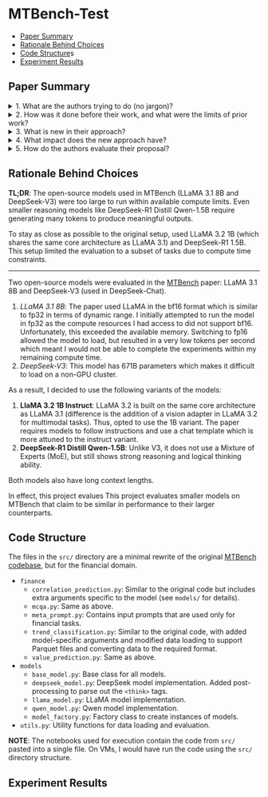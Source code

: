 # MTBench-Test

- [Paper Summary](#paper-summary)
- [Rationale Behind Choices](#rationale-behind-choices)
- [Code Structure](#code-structure)s
- [Experiment Results](#experiment-results)


## Paper Summary

<details>
    <summary>1. What are the authors trying to do (no jargon)?</summary>
    A: The authors created a new test suite to benchmark how LLMs understand and reason when given both time‑series data (like stock prices or temperature readings) and the corresponding textual reports (financial news or weather summaries). They want to see if models can answer questions by jointly looking at numbers and words, rather than treating each separately. This is important as real-world events in text can influence these numerical trends and vice versa.
</details>

<details>
    <summary>2. How was it done before their work, and what were the limits of prior work?</summary>
    A: 
    <ul>
        <li>Many benchmarks focused only on numerical forecasting but ignored any accompanying text.</li>
        <li>Other datasets (e.g. FinanceBench, FinDABench) tested models on textual financial questions or news summarization without using the underlying numerical data.</li>
        <li> A few multimodal efforts paired text and numbers (e.g. Time‑MMD, ForecastBench), but they either had very limited time‑series length, few data points, or were designed only for simple forecasting, not deeperreasoning tasks like causal inference or QA.</li>
        <li>Existing benchmarks typically fixed the time‑series window and task complexity.</li>
    </ul>

</details>

<details>
    <summary>3. What is new in their approach?</summary>
    A: MTBench introduces a novel approach by comprising paired time-series and textual data across financial and weather domains:
    <ul>
        <li>Financial: Scraping over 200,000 financial news articles, curating a subset of 20,000 articles paired with corresponding stock price movements.</li>
        <li>Weather: Using data from 50 US airports, with historical temperature records from 2003-2020 from the GHCN-H dataset, aligned with the Storm Events Database.</li>
    </ul>
    Beyond forecasting, it introduces semantic trend analysis, technical indicator prediction (e.g. MACD values), and news‑driven QA. The temporal granularity varies, with short-term (1-day) and long-term (7-day) intervals.

</details>

<details>
    <summary>4. What impact does the new approach have?</summary>
    A: The paper suggests that suggests current AI models perform better when using both text and time-series data together. However, they face challenges such as struggling with long-term temporal dependencies, causal reasoning, and always assuming a mildly positive correlation between text and time-series data.  
</details>

<details>
    <summary>5. How do the authors evaluate their proposal? 
</summary>
    A: The authors run a suite of off-the-shelf LLMs measuring:
    <ul>
        <li><i>Forecasting</i>: MAE and MAPE of predicted vs. actual time‑series values, comparing TS‑only vs. TS + Text inputs.</li>
        <li><i>Trend Prediction</i>: Accuracy in assigning correct trend bins (e.g., "–2 % to +2 %"), comparing TS-only vs. TS + Text inputs.</li>
        <li><i>Techincal Indicator Prediction</i>: MSE of predicted vs. actual technical metrics like MACD, comparing TS-only vs. TS + Text inputs.</li>
        <li><i>News-driven QA</i>: Multiple‑choice accuracy and correlation prediction scores on questions that require linking textual claims to numeric evidence.</li>
    </ul>


</details>


## Rationale Behind Choices

**TL;DR**: The open-source models used in MTBench (LLaMA 3.1 8B and DeepSeek-V3) were too large to run within available compute limits.  Even smaller reasoning models like DeepSeek-R1 Distill Qwen-1.5B require generating many tokens to produce meaningful outputs. 

To stay as close as possible to the original setup, used LLaMA 3.2 1B (which shares the same core architecture as LLaMA 3.1) and DeepSeek-R1 1.5B. This setup limited the evaluation to a subset of tasks due to compute time constraints.

---

Two open-source models were evaluated in the [MTBench](https://arxiv.org/pdf/2503.16858) paper: LLaMA 3.1 8B and DeepSeek-V3 (used in DeepSeek-Chat).
1. _LLaMA 3.1 8B_: The paper used LLaMA in the bf16 format which is similar to fp32 in terms of dynamic range. I initially attempted to run the model in fp32 as the compute resources I had access to did not support bf16. Unfortunately, this exceeded the available memory. Switching to fp16 allowed the model to load, but resulted in a very low tokens per second which meant I would not be able to complete the experiments within my remaining compute time.
2. _DeepSeek-V3_: This model has 671B parameters which makes it difficult to load on a non-GPU cluster.

As a result, I decided to use the following variants of the models:
1. **LlaMA 3.2 1B Instruct**: LLaMA 3.2 is built on the same core architecture as LLaMA 3.1 (difference is the addition of a vision adapter in LLaMA 3.2 for multimodal tasks). Thus, opted to use the 1B variant. The paper requires models to follow instructions and use a chat template which is more attuned to the instruct variant.
2. **DeepSeek-R1 Distill Qwen-1.5B**: Unlike V3, it does not use a Mixture of Experts (MoE), but still shows strong reasoning and logical thinking ability.

Both models also have long context lengths.

In effect, this project evalues This project evaluates smaller models on MTBench that claim to be similar in performance to their larger counterparts.

## Code Structure
The files in the `src/` directory are a minimal rewrite of the original [MTBench codebase](https://github.com/Graph-and-Geometric-Learning/MTBench/tree/mainline), but for the financial domain.

- `finance`
    - `correlation_prediction.py`: Similar to the original code but includes extra arguments specific to the model (see `models/` for details).
    - `mcqa.py`: Same as above.
    - `meta_prompt.py`: Contains input prompts that are used only for financial tasks.
    - `trend_classification.py`: Similar to the original code, with added model-specific arguments and modified data loading to support Parquet files and converting data to the required format.
    - `value_prediction.py`: Same as above.
- `models`
    - `base_model.py`: Base class for all models.
    - `deepseek_model.py`: DeepSeek model implementation. Added post-processing to parse out the `<think>` tags.
    - `llama_model.py`: LLaMA model implementation.
    - `qwen_model.py`: Qwen model implementation.
    - `model_factory.py`: Factory class to create instances of models.
- `utils.py`: Utility functions for data loading and evaluation.

**NOTE**: The notebooks used for execution contain the code from `src/` pasted into a single file. On VMs, I would have run the code using the `src/` directory structure.



## Experiment Results